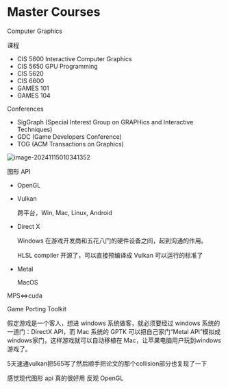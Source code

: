 # Master Courses

Computer Graphics

课程

- CIS 5600 Interactive Computer Graphics
- CIS 5650 GPU Programming
- CIS 5620
- CIS 6600
- GAMES 101
- GAMES 104

Conferences

- SigGraph (Special Interest Group on GRAPHics and Interactive Techniques)
- GDC (Game Developers Conference)
- TOG (ACM Transactions on Graphics)

![image-20241115010341352](https://cdn.jsdelivr.net/gh/davidliuk/images@master/blog/image-20241115010341352.png)

图形 API

- OpenGL

- Vulkan

  跨平台，Win, Mac, Linux, Android

- Direct X

  Windows 在游戏开发商和五花八门的硬件设备之间，起到沟通的作用。

  HLSL compiler 开源了，可以直接预编译成 Vulkan 可以运行的标准了

- Metal

  MacOS

MPS<=>cuda

Game Porting Toolkit

假定游戏是一个客人，想进 windows 系统做客，就必须要经过 windows 系统的一道门：DirectX API，而 Mac 系统的 GPTK 可以把自己家门“Metal API”模拟成windows家门，这样游戏就可以自动移植在 Mac，让苹果电脑用户玩到windows游戏了。

5天速通vulkan把565写了然后顺手把论文的那个collision部分也复现了一下

感觉现代图形 api 真的很好用 反观 OpenGL
